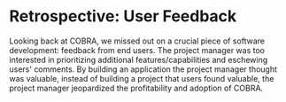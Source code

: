 # Retrospective: User Feedback

Looking back at COBRA, we missed out on a crucial piece of software development: feedback from end users. The project manager was too interested in prioritizing additional features/capabilities and eschewing users' comments. By building an application the project manager thought was valuable, instead of building a project that users found valuable, the project manager jeopardized the profitability and adoption of COBRA.
